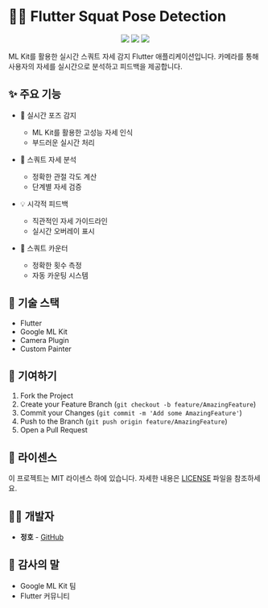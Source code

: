 # 🏋️‍♂️ Flutter Squat Pose Detection

<p align="center">
  <img src="https://img.shields.io/badge/Flutter-02569B?style=flat-square&logo=flutter&logoColor=white"/>
  <img src="https://img.shields.io/badge/ML Kit-4285F4?style=flat-square&logo=google&logoColor=white"/>
  <img src="https://img.shields.io/badge/License-MIT-yellow.svg"/>
</p>

ML Kit를 활용한 실시간 스쿼트 자세 감지 Flutter 애플리케이션입니다. 카메라를 통해 사용자의 자세를 실시간으로 분석하고 피드백을 제공합니다.

## ✨ 주요 기능

- 📸 실시간 포즈 감지
  - ML Kit를 활용한 고성능 자세 인식
  - 부드러운 실시간 처리

- 🎯 스쿼트 자세 분석
  - 정확한 관절 각도 계산
  - 단계별 자세 검증

- 💡 시각적 피드백
  - 직관적인 자세 가이드라인
  - 실시간 오버레이 표시

- 🔢 스쿼트 카운터
  - 정확한 횟수 측정
  - 자동 카운팅 시스템

## 🚀 기술 스택

- Flutter
- Google ML Kit
- Camera Plugin
- Custom Painter

## 🤝 기여하기

1. Fork the Project
2. Create your Feature Branch (`git checkout -b feature/AmazingFeature`)
3. Commit your Changes (`git commit -m 'Add some AmazingFeature'`)
4. Push to the Branch (`git push origin feature/AmazingFeature`)
5. Open a Pull Request

## 📝 라이센스

이 프로젝트는 MIT 라이센스 하에 있습니다. 자세한 내용은 [LICENSE](LICENSE) 파일을 참조하세요.

## 👨‍💻 개발자

- **정호** - [GitHub](https://github.com/jungho1016)

## 🙏 감사의 말

- Google ML Kit 팀
- Flutter 커뮤니티
